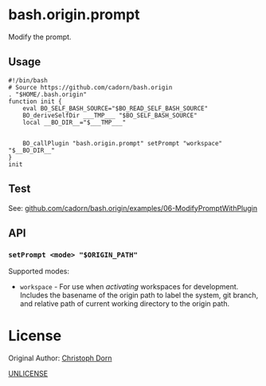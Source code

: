bash.origin.prompt
==================

Modify the prompt.


Usage
-----

	#!/bin/bash
	# Source https://github.com/cadorn/bash.origin
	. "$HOME/.bash.origin"
	function init {
		eval BO_SELF_BASH_SOURCE="$BO_READ_SELF_BASH_SOURCE"
		BO_deriveSelfDir ___TMP___ "$BO_SELF_BASH_SOURCE"
		local __BO_DIR__="$___TMP___"


		BO_callPlugin "bash.origin.prompt" setPrompt "workspace" "$__BO_DIR__"
	}
	init


Test
----

See: [github.com/cadorn/bash.origin/examples/06-ModifyPromptWithPlugin](https://github.com/cadorn/bash.origin/tree/master/examples/06-ModifyPromptWithPlugin)


API
---

### `setPrompt <mode> "$ORIGIN_PATH"`

Supported modes:

  * `workspace` - For use when *activating* workspaces for development. Includes the basename of the origin path to label the system, git branch, and relative path of current working directory to the origin path.


License
=======

Original Author: [Christoph Dorn](http://christophdorn.com)

[UNLICENSE](http://unlicense.org/)

